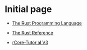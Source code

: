 # Initial page

- [The Rust Programming Language](https://doc.rust-lang.org/book/)
- [The Rust Reference](https://doc.rust-lang.org/reference/introduction.html)
  
- [rCore-Tutorial V3](https://rcore-os.github.io/rCore-Tutorial-deploy/)